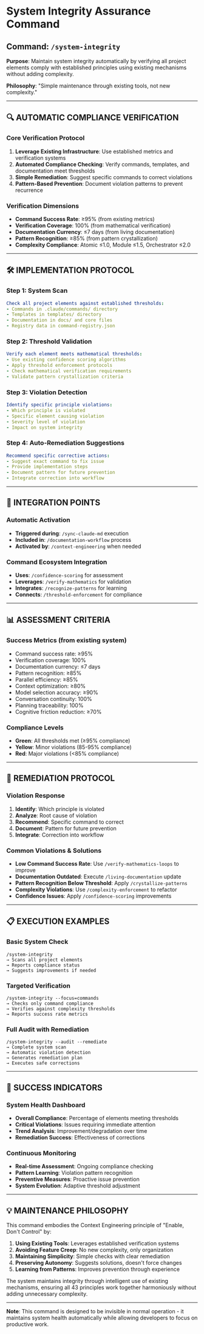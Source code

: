 # System Integrity Assurance Command

## Command: `/system-integrity`

**Purpose**: Maintain system integrity automatically by verifying all project elements comply with established principles using existing mechanisms without adding complexity.

**Philosophy**: "Simple maintenance through existing tools, not new complexity."

---

## 🔍 AUTOMATIC COMPLIANCE VERIFICATION

### Core Verification Protocol
1. **Leverage Existing Infrastructure**: Use established metrics and verification systems
2. **Automated Compliance Checking**: Verify commands, templates, and documentation meet thresholds
3. **Simple Remediation**: Suggest specific commands to correct violations
4. **Pattern-Based Prevention**: Document violation patterns to prevent recurrence

### Verification Dimensions
- **Command Success Rate**: ≥95% (from existing metrics)
- **Verification Coverage**: 100% (from mathematical verification)
- **Documentation Currency**: ≤7 days (from living documentation)
- **Pattern Recognition**: ≥85% (from pattern crystallization)
- **Complexity Compliance**: Atomic ≤1.0, Module ≤1.5, Orchestrator ≤2.0

---

## 🛠️ IMPLEMENTATION PROTOCOL

### Step 1: System Scan
```yaml
Check all project elements against established thresholds:
- Commands in .claude/commands/ directory
- Templates in templates/ directory  
- Documentation in docs/ and core files
- Registry data in command-registry.json
```

### Step 2: Threshold Validation
```yaml
Verify each element meets mathematical thresholds:
- Use existing confidence scoring algorithms
- Apply threshold enforcement protocols
- Check mathematical verification requirements
- Validate pattern crystallization criteria
```

### Step 3: Violation Detection
```yaml
Identify specific principle violations:
- Which principle is violated
- Specific element causing violation
- Severity level of violation
- Impact on system integrity
```

### Step 4: Auto-Remediation Suggestions
```yaml
Recommend specific corrective actions:
- Suggest exact command to fix issue
- Provide implementation steps
- Document pattern for future prevention
- Integrate correction into workflow
```

---

## 🔄 INTEGRATION POINTS

### Automatic Activation
- **Triggered during**: `/sync-claude-md` execution
- **Included in**: `/documentation-workflow` process
- **Activated by**: `/context-engineering` when needed

### Command Ecosystem Integration
- **Uses**: `/confidence-scoring` for assessment
- **Leverages**: `/verify-mathematics` for validation
- **Integrates**: `/recognize-patterns` for learning
- **Connects**: `/threshold-enforcement` for compliance

---

## 📊 ASSESSMENT CRITERIA

### Success Metrics (from existing system)
- Command success rate: ≥95%
- Verification coverage: 100%
- Documentation currency: ≤7 days
- Pattern recognition: ≥85%
- Parallel efficiency: ≥85%
- Context optimization: ≥80%
- Model selection accuracy: ≥90%
- Conversation continuity: 100%
- Planning traceability: 100%
- Cognitive friction reduction: ≥70%

### Compliance Levels
- **Green**: All thresholds met (≥95% compliance)
- **Yellow**: Minor violations (85-95% compliance)
- **Red**: Major violations (<85% compliance)

---

## 🔧 REMEDIATION PROTOCOL

### Violation Response
1. **Identify**: Which principle is violated
2. **Analyze**: Root cause of violation
3. **Recommend**: Specific command to correct
4. **Document**: Pattern for future prevention
5. **Integrate**: Correction into workflow

### Common Violations & Solutions
- **Low Command Success Rate**: Use `/verify-mathematics-loops` to improve
- **Documentation Outdated**: Execute `/living-documentation` update
- **Pattern Recognition Below Threshold**: Apply `/crystallize-patterns`
- **Complexity Violations**: Use `/complexity-enforcement` to refactor
- **Confidence Issues**: Apply `/confidence-scoring` improvements

---

## 📋 EXECUTION EXAMPLES

### Basic System Check
```text
/system-integrity
→ Scans all project elements
→ Reports compliance status
→ Suggests improvements if needed
```

### Targeted Verification
```text
/system-integrity --focus=commands
→ Checks only command compliance
→ Verifies against complexity thresholds
→ Reports success rate metrics
```

### Full Audit with Remediation
```text
/system-integrity --audit --remediate
→ Complete system scan
→ Automatic violation detection
→ Generates remediation plan
→ Executes safe corrections
```

---

## 🎯 SUCCESS INDICATORS

### System Health Dashboard
- **Overall Compliance**: Percentage of elements meeting thresholds
- **Critical Violations**: Issues requiring immediate attention
- **Trend Analysis**: Improvement/degradation over time
- **Remediation Success**: Effectiveness of corrections

### Continuous Monitoring
- **Real-time Assessment**: Ongoing compliance checking
- **Pattern Learning**: Violation pattern recognition
- **Preventive Measures**: Proactive issue prevention
- **System Evolution**: Adaptive threshold adjustment

---

## 💡 MAINTENANCE PHILOSOPHY

This command embodies the Context Engineering principle of "Enable, Don't Control" by:

1. **Using Existing Tools**: Leverages established verification systems
2. **Avoiding Feature Creep**: No new complexity, only organization
3. **Maintaining Simplicity**: Simple checks with clear remediation
4. **Preserving Autonomy**: Suggests solutions, doesn't force changes
5. **Learning from Patterns**: Improves prevention through experience

The system maintains integrity through intelligent use of existing mechanisms, ensuring all 43 principles work together harmoniously without adding unnecessary complexity.

---

**Note**: This command is designed to be invisible in normal operation - it maintains system health automatically while allowing developers to focus on productive work.